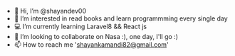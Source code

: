 - 👋 Hi, I’m @shayandev00
- 👀 I’m interested in read books and learn programmming every single day
- 💻 I’m currently learning Laravel8 && React js
- 🚀 I’m looking to collaborate on Nasa :), one day, I'll go :)
- 📫 How to reach me 'shayankamandi82@gmail.com'

<!---
shayandev00/shayandev00 is a ✨ special ✨ repository because its `README.md` (this file) appears on your GitHub profile.
You can click the Preview link to take a look at your changes.
--->

